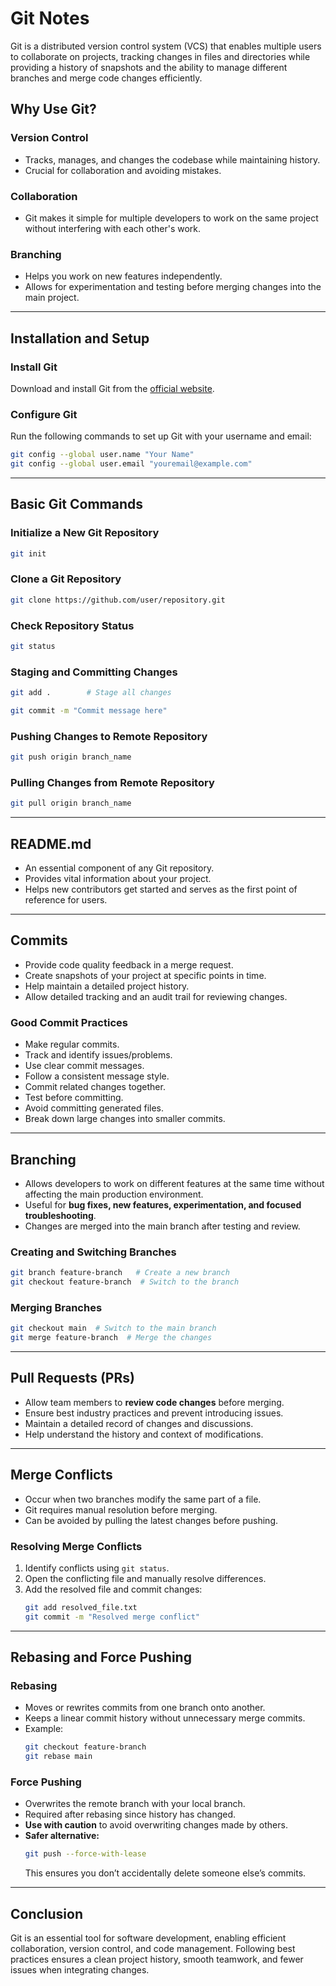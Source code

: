 # Git Notes

Git is a distributed version control system (VCS) that enables multiple users to collaborate on projects, tracking changes in files and directories while providing a history of snapshots and the ability to manage different branches and merge code changes efficiently.

## Why Use Git?
### Version Control
- Tracks, manages, and changes the codebase while maintaining history.
- Crucial for collaboration and avoiding mistakes.

### Collaboration
- Git makes it simple for multiple developers to work on the same project without interfering with each other's work.

### Branching
- Helps you work on new features independently.
- Allows for experimentation and testing before merging changes into the main project.

---
## Installation and Setup
### Install Git
Download and install Git from the [official website](https://git-scm.com/downloads).

### Configure Git
Run the following commands to set up Git with your username and email:
```sh
git config --global user.name "Your Name"
git config --global user.email "youremail@example.com"
```

---
## Basic Git Commands
### Initialize a New Git Repository
```sh
git init
```

### Clone a Git Repository
```sh
git clone https://github.com/user/repository.git
```

### Check Repository Status
```sh
git status
```

### Staging and Committing Changes
```sh
git add .        # Stage all changes
```
```sh
git commit -m "Commit message here"
```

### Pushing Changes to Remote Repository
```sh
git push origin branch_name
```

### Pulling Changes from Remote Repository
```sh
git pull origin branch_name
```

---
## README.md
- An essential component of any Git repository.
- Provides vital information about your project.
- Helps new contributors get started and serves as the first point of reference for users.

---
## Commits
- Provide code quality feedback in a merge request.
- Create snapshots of your project at specific points in time.
- Help maintain a detailed project history.
- Allow detailed tracking and an audit trail for reviewing changes.

### Good Commit Practices
- Make regular commits.
- Track and identify issues/problems.
- Use clear commit messages.
- Follow a consistent message style.
- Commit related changes together.
- Test before committing.
- Avoid committing generated files.
- Break down large changes into smaller commits.

---
## Branching
- Allows developers to work on different features at the same time without affecting the main production environment.
- Useful for **bug fixes, new features, experimentation, and focused troubleshooting**.
- Changes are merged into the main branch after testing and review.

### Creating and Switching Branches
```sh
git branch feature-branch   # Create a new branch
git checkout feature-branch  # Switch to the branch
```

### Merging Branches
```sh
git checkout main  # Switch to the main branch
git merge feature-branch  # Merge the changes
```

---
## Pull Requests (PRs)
- Allow team members to **review code changes** before merging.
- Ensure best industry practices and prevent introducing issues.
- Maintain a detailed record of changes and discussions.
- Help understand the history and context of modifications.

---
## Merge Conflicts
- Occur when two branches modify the same part of a file.
- Git requires manual resolution before merging.
- Can be avoided by pulling the latest changes before pushing.

### Resolving Merge Conflicts
1. Identify conflicts using `git status`.
2. Open the conflicting file and manually resolve differences.
3. Add the resolved file and commit changes:
   ```sh
   git add resolved_file.txt
   git commit -m "Resolved merge conflict"
   ```

---
## Rebasing and Force Pushing
### Rebasing
- Moves or rewrites commits from one branch onto another.
- Keeps a linear commit history without unnecessary merge commits.
- Example:
  ```sh
  git checkout feature-branch
  git rebase main
  ```

### Force Pushing
- Overwrites the remote branch with your local branch.
- Required after rebasing since history has changed.
- **Use with caution** to avoid overwriting changes made by others.
- **Safer alternative:**
  ```sh
  git push --force-with-lease
  ```
  This ensures you don’t accidentally delete someone else’s commits.

---
## Conclusion
Git is an essential tool for software development, enabling efficient collaboration, version control, and code management. Following best practices ensures a clean project history, smooth teamwork, and fewer issues when integrating changes.


